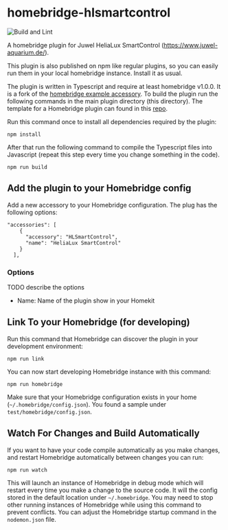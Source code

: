 # homebridge-hlsmartcontrol

![Build and Lint](https://github.com/denisw160/homebridge-hlsmartcontrol/workflows/Build%20and%20Lint/badge.svg)

A homebridge plugin for Juwel HeliaLux SmartControl (https://www.juwel-aquarium.de/).

This plugin is also published on npm like regular plugins, so you can easily run them in your 
local homebridge instance. Install it as usual.

The plugin is written in Typescript and require at least homebridge v1.0.0. It is a fork of the 
[homebridge example accessory](https://github.com/homebridge/homebridge-examples/tree/master/accessory-example-typescript).
To build the plugin run the following commands in the main plugin directory (this directory). The template for
a Homebridge plugin can found in this [repo](https://github.com/homebridge/homebridge-plugin-template).

Run this command once to install all dependencies required by the plugin:

    npm install

After that run the following command to compile the Typescript files into Javascript (repeat this step every time 
you change something in the code).

    npm run build

## Add the plugin to your Homebridge config

Add a new accessory to your Homebridge configuration. The plug has the following options:

    "accessories": [
        {
          "accessory": "HLSmartControl",
          "name": "HeliaLux SmartControl"
        }
      ],

### Options
TODO describe the options
 - Name: Name of the plugin show in your Homekit

## Link To your Homebridge (for developing)

Run this command that Homebridge can discover the plugin in your development environment:

    npm run link

You can now start developing Homebridge instance with this command:

    npm run homebridge

Make sure that your Homebridge configuration exists in your home (`~/.homebridge/config.json`). You found a sample
under `test/homebridge/config.json`.

## Watch For Changes and Build Automatically

If you want to have your code compile automatically as you make changes, and restart Homebridge automatically 
between changes you can run:

    npm run watch

This will launch an instance of Homebridge in debug mode which will restart every time you make a change to 
the source code. It will the config stored in the default location under `~/.homebridge`. You may need to stop 
other running instances of Homebridge while using this command to prevent conflicts. You can adjust the 
Homebridge startup command in the `nodemon.json` file.
